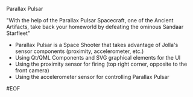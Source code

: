Parallax Pulsar

"With the help of the Parallax Pulsar Spacecraft, one of the Ancient Artifacts, take back your homeworld by defeating the ominous Sandaar Starfleet"

- Parallax Pulsar is a Space Shooter that takes advantage of Jolla's sensor components (proximity, accelerometer, etc.)
- Using Qt/QML Components and SVG graphical elements for the UI
- Using the proximity sensor for firing (top right corner, opposite to the front camera)
- Using the accelerometer sensor for controlling Parallax Pulsar

#EOF